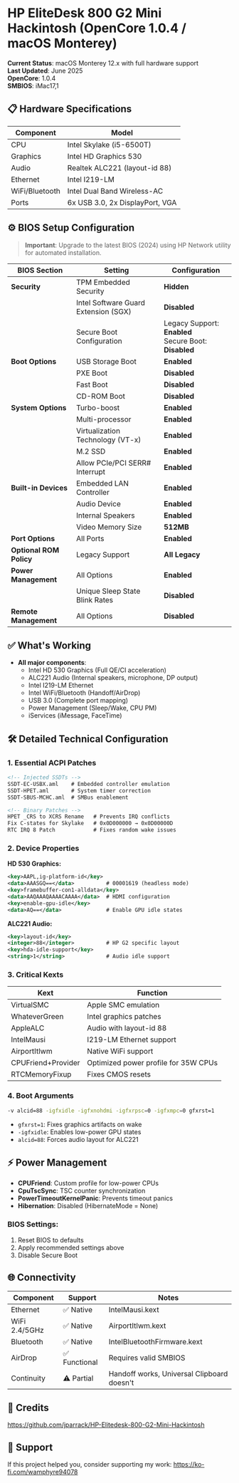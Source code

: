 # HP EliteDesk 800 G2 Mini Hackintosh (OpenCore 1.0.4 / macOS Monterey)

**Current Status**: macOS Monterey 12.x with full hardware support  
**Last Updated**: June 2025  
**OpenCore**: 1.0.4  
**SMBIOS**: iMac17,1

## 📋 Hardware Specifications
| Component        | Model                           |
|------------------|---------------------------------|
| CPU              | Intel Skylake (i5-6500T) |
| Graphics         | Intel HD Graphics 530          |
| Audio            | Realtek ALC221 (layout-id 88)   |
| Ethernet         | Intel I219-LM                  |
| WiFi/Bluetooth   | Intel Dual Band Wireless-AC    |
| Ports            | 6x USB 3.0, 2x DisplayPort, VGA |

## ⚙️ BIOS Setup Configuration

> **Important**: Upgrade to the latest BIOS (2024) using HP Network utility for automated installation.

| BIOS Section | Setting | Configuration |
|--------------|---------|---------------|
| **Security** | TPM Embedded Security | **Hidden** |
| | Intel Software Guard Extension (SGX) | **Disabled** |
| | Secure Boot Configuration | Legacy Support: **Enabled**<br>Secure Boot: **Disabled** |
| **Boot Options** | USB Storage Boot | **Enabled** |
| | PXE Boot | **Disabled** |
| | Fast Boot | **Disabled** |
| | CD-ROM Boot | **Disabled** |
| **System Options** | Turbo-boost | **Enabled** |
| | Multi-processor | **Enabled** |
| | Virtualization Technology (VT-x) | **Enabled** |
| | M.2 SSD | **Enabled** |
| | Allow PCIe/PCI SERR# Interrupt | **Enabled** |
| **Built-in Devices** | Embedded LAN Controller | **Enabled** |
| | Audio Device | **Enabled** |
| | Internal Speakers | **Enabled** |
| | Video Memory Size | **512MB** |
| **Port Options** | All Ports | **Enabled** |
| **Optional ROM Policy** | Legacy Support | **All Legacy** |
| **Power Management** | All Options | **Enabled** |
| | Unique Sleep State Blink Rates | **Disabled** |
| **Remote Management** | All Options | **Disabled** |

## ✅ What's Working
- **All major components**:
  - Intel HD 530 Graphics (Full QE/CI acceleration)
  - ALC221 Audio (Internal speakers, microphone, DP output)
  - Intel I219-LM Ethernet
  - Intel WiFi/Bluetooth (Handoff/AirDrop)
  - USB 3.0 (Complete port mapping)
  - Power Management (Sleep/Wake, CPU PM)
  - iServices (iMessage, FaceTime)

## 🛠️ Detailed Technical Configuration

### 1. Essential ACPI Patches
```xml
<!-- Injected SSDTs -->
SSDT-EC-USBX.aml    # Embedded controller emulation
SSDT-HPET.aml       # System timer correction
SSDT-SBUS-MCHC.aml  # SMBus enablement

<!-- Binary Patches -->
HPET _CRS to XCRS Rename   # Prevents IRQ conflicts
Fix C-states for Skylake   # 0x0D000000 → 0x0D00000D
RTC IRQ 8 Patch            # Fixes random wake issues
```

### 2. Device Properties
**HD 530 Graphics:**
```xml
<key>AAPL,ig-platform-id</key>
<data>AAASGQ==</data>          # 00001619 (headless mode)
<key>framebuffer-con1-alldata</key>
<data>AAQAAAQAAAACAAAA</data>  # HDMI configuration
<key>enable-gpu-idle</key>
<data>AQ==</data>              # Enable GPU idle states
```

**ALC221 Audio:**
```xml
<key>layout-id</key>
<integer>88</integer>          # HP G2 specific layout
<key>hda-idle-support</key>
<string>1</string>             # Audio idle support
```

### 3. Critical Kexts
| Kext | Function |
|------|----------|
| VirtualSMC | Apple SMC emulation |
| WhateverGreen | Intel graphics patches |
| AppleALC | Audio with layout-id 88 |
| IntelMausi | I219-LM Ethernet support |
| AirportItlwm | Native WiFi support |
| CPUFriend+Provider | Optimized power profile for 35W CPUs |
| RTCMemoryFixup | Fixes CMOS resets |

### 4. Boot Arguments
```bash
-v alcid=88 -igfxidle -igfxnohdmi -igfxrpsc=0 -igfxmpc=0 gfxrst=1
```
- `gfxrst=1`: Fixes graphics artifacts on wake
- `-igfxidle`: Enables low-power GPU states
- `alcid=88`: Forces audio layout for ALC221

## ⚡️ Power Management
- **CPUFriend**: Custom profile for low-power CPUs
- **CpuTscSync**: TSC counter synchronization
- **PowerTimeoutKernelPanic**: Prevents timeout panics
- **Hibernation**: Disabled (HibernateMode = None)

### BIOS Settings:
1. Reset BIOS to defaults
2. Apply recommended settings above
3. Disable Secure Boot

## 🌐 Connectivity
| Component | Support | Notes |
|-----------|---------|-------|
| Ethernet | ✅ Native | IntelMausi.kext |
| WiFi 2.4/5GHz | ✅ Native | AirportItlwm.kext |
| Bluetooth | ✅ Native | IntelBluetoothFirmware.kext |
| AirDrop | ✅ Functional | Requires valid SMBIOS |
| Continuity | ⚠️ Partial | Handoff works, Universal Clipboard doesn't |

## 🎉 Credits
https://github.com/jparrack/HP-Elitedesk-800-G2-Mini-Hackintosh

## 🙏 Support
If this project helped you, consider supporting my work:
https://ko-fi.com/wamphyre94078
